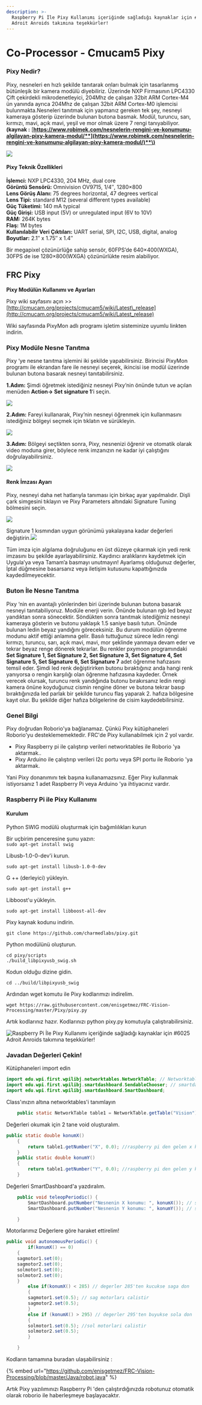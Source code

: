 ```yaml
---
description: >-
  Raspberry Pi İle Pixy Kullanımı içeriğinde sağladığı kaynaklar için #6025
  Adroit Anroids takımına teşekkürler!
---
```


# Co-Processor - Cmucam5 Pixy

### Pixy Nedir?

Pixy, nesneleri en hızlı şekilde tanıtarak onları bulmak için tasarlanmış bütünleşik bir kamera modülü diyebiliriz.  Üzerinde NXP Firmasının LPC4330 Çift çekirdekli mikrodenetleyici, 204Mhz de çalışan 32bit ARM Cortex-M4 ün yanında ayrıca 204Mhz de çalışan 32bit ARM Cortex-M0 işlemcisi bulunmakta.Nesneleri tanıtmak için yapmanız gereken tek şey, nesneyi kameraya gösterip üzerinde bulunan butona basmak. Modül, turuncu, sarı, kırmızı,  mavi, açık mavi, yeşil ve mor olmak üzere 7 rengi tanıyabiliyor. **\(kaynak :** [**https://www.robimek.com/nesnelerin-rengini-ve-konumunu-algilayan-pixy-kamera-modul/**](https://www.robimek.com/nesnelerin-rengini-ve-konumunu-algilayan-pixy-kamera-modul/)**\)**  


![](../../.gitbook/assets/image%20%2895%29.png)

#### **Pixy Teknik Özellikleri**

**İşlemci:** NXP LPC4330, 204 MHz, dual core  
**Görüntü Sensörü:** Omnivision OV9715, 1/4″, 1280×800  
**Lens Görüş Alanı:** 75 degrees horizontal, 47 degrees vertical  
**Lens Tipi:** standard M12 \(several different types available\)  
**Güç Tüketimi:** 140 mA typical  
**Güç Girişi:** USB input \(5V\) or unregulated input \(6V to 10V\)  
**RAM:** 264K bytes  
**Flaş:** 1M bytes  
**Kullanılabilir Veri Çıktıları:** UART serial, SPI, I2C, USB, digital, analog  
**Boyutlar:** 2.1″ x 1.75″ x 1.4″

Bir megapixel çözünürlüğe sahip sensör,  60FPS’de 640×400\(WXGA\), 30FPS de ise 1280×800\(WXGA\) çözünürlükte resim alabiliyor.

## FRC Pixy

**Pixy Modülün Kullanımı ve Ayarları**

Pixy wiki sayfasını açın &gt;&gt;  [http://cmucam.org/projects/cmucam5/wiki/Latest\_release](http://cmucam.org/projects/cmucam5/wiki/Latest_release)

Wiki sayfasında PixyMon adlı programı işletim sisteminize uyumlu linkten indirin.

### **Pixy Modüle Nesne Tanıtma**

 Pixy ‘ye nesne tanıtma işlemini iki şekilde yapabilirsiniz. Birincisi PixyMon programı ile ekrandan fare ile nesneyi seçerek, ikincisi ise modül üzerinde bulunan butona basarak nesneyi tanıtabilirsiniz.

**1.Adım:** Şimdi öğretmek istediğiniz nesneyi Pixy’nin önünde tutun ve açılan menüden **Action-&gt; Set signature 1**‘i seçin.

[![](https://www.robimek.com/wp-content/uploads/pixymon-action.jpg)](https://www.robimek.com/wp-content/uploads/pixymon-action.jpg)

**2.Adım:** Fareyi kullanarak, Pixy’nin nesneyi öğrenmek için kullanmasını istediğiniz bölgeyi seçmek için tıklatın ve sürükleyin.

[![](https://www.robimek.com/wp-content/uploads/pxymon-nesne-se%C3%A7imi.jpg)](https://www.robimek.com/wp-content/uploads/pxymon-nesne-se%C3%A7imi.jpg)

**3.Adım:** Bölgeyi seçtikten sonra, Pixy, nesnenizi öğrenir ve otomatik olarak video moduna girer, böylece renk imzanızın ne kadar iyi çalıştığını doğrulayabilirsiniz.

[![](https://www.robimek.com/wp-content/uploads/pixymon-nesne-ogrenme.jpg)](https://www.robimek.com/wp-content/uploads/pixymon-nesne-ogrenme.jpg)

#### **Renk İmzası Ayarı**

Pixy, nesneyi daha net hatlarıyla tanıması için birkaç ayar yapılmalıdır. Dişli çark simgesini tıklayın ve Pixy Parameters altındaki Signature Tuning bölmesini seçin.

[![](https://www.robimek.com/wp-content/uploads/pixymon-ayar.jpg)](https://www.robimek.com/wp-content/uploads/pixymon-ayar.jpg)

Signature 1 kısmından uygun görünümü yakalayana kadar değerleri değiştirin.[![](https://www.robimek.com/wp-content/uploads/pixymon-signature.jpg)](https://www.robimek.com/wp-content/uploads/pixymon-signature.jpg)

Tüm imza için algılama doğruluğunu en üst düzeye çıkarmak için yedi renk imzasını bu şekilde ayarlayabilirsiniz. Kaydırıcı aralıklarını kaydetmek için Uygula’ya veya Tamam’a basmayı unutmayın! Ayarlamış olduğunuz değerler, İptal düğmesine basarsanız veya iletişim kutusunu kapattığınızda kaydedilmeyecektir.

### Buton İle Nesne Tanıtma

Pixy ‘nin en avantajlı yönlerinden biri üzerinde bulunan butona basarak nesneyi tanıtabiliyoruz. Modüle enerji verin. Önünde bulunan rgb led beyaz yandıktan sonra sönecektir. Söndükten sonra tanıtmak istediğimiz nesneyi kameraya gösterin ve butonu yaklaşık 1.5 saniye basılı tutun. Önünde bulunan ledin beyaz yandığını  göreceksiniz. Bu durum modülün öğrenme modunu aktif ettiği anlamına gelir. Basılı tuttuğunuz sürece ledin rengi kırmızı, turuncu, sarı, açık mavi, mavi, mor şeklinde yanmaya devam eder ve tekrar beyaz renge dönerek tekrarlar. Bu renkler pxymoon programındaki **Set Signature 1, Set Signature 2, Set Signature 3, Set Signature 4, Set Signature 5, Set Signature 6, Set Signature 7** adet öğrenme hafızasını temsil eder. Şimdi led renk değiştirirken butonu bıraktığınız anda hangi renk yanıyorsa o rengin karşılığı olan öğrenme hafızasına kaydeder. Örnek verecek olursak, turuncu renk yandığında butonu bırakırsanız ledin rengi kamera önüne koyduğunuz cismin rengine döner ve butona tekrar basıp bıraktığınızda led parlak bir şekilde turuncu flaş yaparak 2. hafıza bölgesine kayıt olur. Bu şekilde diğer hafıza bölgelerine de cisim kaydedebilirsiniz.

### Genel Bilgi

Pixy doğrudan Roborio'ya bağlanamaz. Çünkü Pixy kütüphaneleri Roborio'yu desteklememektedir. FRC'de Pixy kullanabilmek için 2 yol vardır.

* Pixy Raspberry pi ile çalıştırıp verileri networktables ile Roborio 'ya aktarmak..
* Pixy Arduino ile çalıştırıp verileri I2c portu veya SPI portu ile Roborio 'ya aktarmak.

Yani Pixy donanımını tek başına kullanamazsınız. Eğer Pixy kullanmak istiyorsanız 1 adet Raspberry Pi veya Arduino 'ya ihtiyacınız vardır.

### **Raspberry Pi ile Pixy Kullanımı** 

#### Kurulum

Python SWIG modülü oluşturmak için bağımlılıkları kurun

Bir uçbirim penceresine şunu yazın:  
`sudo apt-get install swig`

Libusb-1.0-0-dev'i kurun.

`sudo apt-get install libusb-1.0-0-dev`

G ++ \(derleyici\) yükleyin.

`sudo apt-get install g++`

Libboost'u yükleyin.

`sudo apt-get install libboost-all-dev`

Pixy kaynak kodunu indirin.

`git clone https://github.com/charmedlabs/pixy.git`

Python modülünü oluşturun.

 `cd pixy/scripts`  
`./build_libpixyusb_swig.sh`

Kodun olduğu dizine gidin.

 `cd ../build/libpixyusb_swig`

Ardından wget komutu ile Pixy kodlarımızı indirelim.

```text
wget https://raw.githubusercontent.com/enisgetmez/FRC-Vision-Processing/master/Pixy/pixy.py
```

Artık kodlarınız hazır. Kodlarınızı python pixy.py komutuyla çalıştırabilirsiniz. 

![Raspberry Pi &#x130;le Pixy Kullan&#x131;m&#x131; i&#xE7;eri&#x11F;inde sa&#x11F;lad&#x131;&#x11F;&#x131; kaynaklar i&#xE7;in \#6025 Adroit Anroids tak&#x131;m&#x131;na te&#x15F;ekk&#xFC;rler!](../../.gitbook/assets/12717164_240673006268960_5793277403987910316_n.jpg)

### Javadan Değerleri Çekin!

Kütüphaneleri import edin

```java
import edu.wpi.first.wpilibj.networktables.NetworkTable; // Networktables kütüphanesi
import edu.wpi.first.wpilibj.smartdashboard.SendableChooser; // smartdashboardan verileri görmek için
import edu.wpi.first.wpilibj.smartdashboard.SmartDashboard;
```

Class'ınızın altına networktables'i tanımlayın

```java
	public static NetworkTable table1 = NetworkTable.getTable("Vision"); // vision adında table çekiliyor
```

Değerleri okumak için 2 tane void oluşturalım.

```java
public static double konumX()
	{
		return table1.getNumber("X", 0.0); //raspberry pi den gelen x kordinatları
	}
	public static double konumY() 
	{
		return table1.getNumber("Y", 0.0); //raspberry pi den gelen y kordinatları
	}
```

Değerleri SmartDashboard'a yazdıralım.

```java
	public void teleopPeriodic() {
		SmartDashboard.putNumber("Nesnenin X konumu: ", konumX()); // smartdashboarda x konumu yazdır
		SmartDashboard.putNumber("Nesnenin Y konumu: ", konumY()); // smartdashboarda y konumunu yazdır

	}
```

Motorlarımız Değerlere göre haraket ettirelim!

```java
public void autonomousPeriodic() {
	    if(konumX() == 0)
	{
	sagmotor1.set(0);
	sagmotor2.set(0);
	solmotor1.set(0);
	solmotor2.set(0);
	}
		else if(konumX() < 285) // degerler 285'ten kucukse saga don
		{
		sagmotor1.set(0.5); // sag motorları calistir
		sagmotor2.set(0.5);
		}
		else if (konumX() > 295) // degerler 295'ten buyukse sola don
		{
		solmotor1.set(0.5); //sol motorlari calistir
		solmotor2.set(0.5);
		}

	}
```

Kodların tamamına buradan ulaşabilirsiniz : 

{% embed url="https://github.com/enisgetmez/FRC-Vision-Processing/blob/master/Java/robot.java" %}

Artık Pixy yazılımınızı Raspberry Pi 'den çalıştırdığınızda robotunuz otomatik olarak roborio ile haberleşmeye başlayacaktır.


